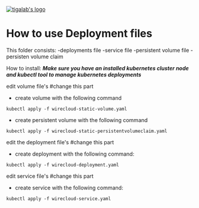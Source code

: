 [![tigalab's logo](https://raw.githubusercontent.com/tigalab/kubernetes-deployments-docker-wirecloud/tigalab/1.3-kubernetes-deployments/tiga-ico.JPG)](https://www.tiga.com.tr/)


# How to use Deployment files
This folder consists:
-deployments file
-service file
-persistent volume file
-persisten volume claim

How to install:
***Make sure you have  an installed kubernetes cluster node and kubectl tool to manage kubernetes deployments***




edit volume file's #change this part
- create volume with the following command
 ```
kubectl apply -f wirecloud-static-volume.yaml
```

- create persistent volume with the following command
```
kubectl apply -f wirecloud-static-persistentvolumeclaim.yaml
```

edit the deployment file's #change this part
- create deployment with the following command:
```
kubectl apply -f wirecloud-deployment.yaml
```

edit service file's #change this part
- create service with the following command:

```
kubectl apply -f wirecloud-service.yaml
```







